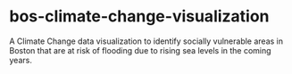 # bos-climate-change-visualization
A Climate Change data visualization to identify socially vulnerable areas in Boston that are at risk of flooding due to rising sea levels in the coming years.
